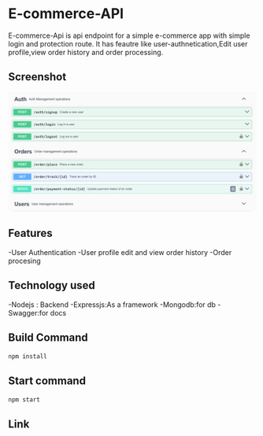 # E-commerce-API

E-commerce-Api is  api endpoint for a simple e-commerce app with simple login and protection route.
It has feautre like user-authnetication,Edit user profile,view order history and order processing.

## Screenshot
![screenshots](https://github.com/aayush2561/E-commerce-API/blob/main/Preview.png)

## Features

-User Authentication
-User profile edit and view order history
-Order procesing

## Technology used
-Nodejs : Backend
-Expressjs:As a framework
-Mongodb:for db
-Swagger:for docs

## Build Command
````
npm install
````

## Start command
````
npm start
````

## Link 

